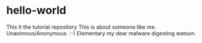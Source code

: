 # hello-world
This it the tutorial repository
This is about someone like me. Unanimous/Anonymous. :-)
Elementary my dear malware digesting watson.
